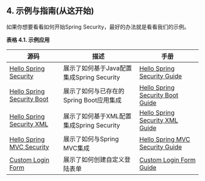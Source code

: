 ## 4. 示例与指南(从这开始)

如果你想要看看如何开始Spring Security，最好的办法就是看看我们的示例。

**表格 4.1. 示例应用**


[Hello Spring Security]:https://github.com/spring-projects/spring-security/tree/4.1.3.RELEASE/samples/javaconfig/helloworld
[Hello Spring Security Boot]:https://github.com/spring-projects/spring-security/tree/4.1.3.RELEASE/samples/boot/helloworld
[Hello Spring Security XML]:https://github.com/spring-projects/spring-security/tree/4.1.3.RELEASE/samples/xml/helloworld
[Hello Spring MVC Security]:https://github.com/spring-projects/spring-security/tree/4.1.3.RELEASE/samples/javaconfig/hellomvc
[Custom Login Form]:https://github.com/spring-projects/spring-security/tree/4.1.3.RELEASE/samples/javaconfig/form

[Hello Spring Security Guide]:http://docs.spring.io/spring-security/site/docs/4.1.3.RELEASE/guides/html5/helloworld-javaconfig.html
[Hello Spring Security Boot Guide]:http://docs.spring.io/spring-security/site/docs/4.1.3.RELEASE/guides/html5/helloworld-boot.html
[Hello Spring Security XML Guide]:http://docs.spring.io/spring-security/site/docs/4.1.3.RELEASE/guides/html5/helloworld-xml.html
[Hello Spring MVC Security Guide]:http://docs.spring.io/spring-security/site/docs/4.1.3.RELEASE/guides/html5/hellomvc-javaconfig.html
[Custom Login Form Guide]:http://docs.spring.io/spring-security/site/docs/4.1.3.RELEASE/guides/html5/form-javaconfig.html


源码							|	描述										|	手册
---							|	---										|	---
[Hello Spring Security]		|	展示了如何基于Java配置集成Spring Security	|[Hello Spring Security Guide]
[Hello Spring Security Boot]|	展示了如何与已存在的Spring Boot应用集成		|[Hello Spring Security Boot Guide]
[Hello Spring Security XML]	|	展示了如何基于XML配置集成Spring Security	|[Hello Spring Security XML Guide]
[Hello Spring MVC Security]	|	展示了如何与Spring MVC集成				|[Hello Spring MVC Security Guide]
[Custom Login Form]			|	展示了如何创建自定义登陆表单				|[Custom Login Form Guide]